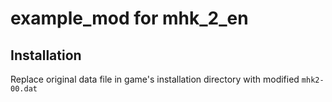 # example_mod for mhk_2_en

## Installation

Replace original data file in game's installation directory with modified `mhk2-00.dat`
